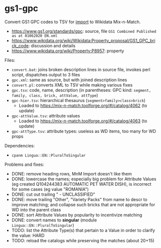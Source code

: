 # gs1-gpc

Convert GS1 GPC codes to TSV for [import](https://mix-n-match.toolforge.org/import.php) to Wikidata Mix-n-Match.
- https://www.gs1.org/standards/gpc: source, file `GS1 Combined Published  as at 01062020 EN.xml`
- https://www.wikidata.org/wiki/Wikidata:Property_proposal/GS1_GPC_brick_code: discussion and details
- https://www.wikidata.org/wiki/Property:P8957: property

Files:
- `convert.bat`: joins broken description lines in source file, invokes perl script, dispatches output to 3 files
- `gpc.xml`: same as source, but with joined description lines
- `convert.pl`: converts XML to TSV while making various fixes
- `gpc.tsv`: code, name, description (in parentheses: GPC kind: `segment, family, class, brick, attValue, attType`)
- `gpc-hier.tsv`: hierarchical thesaurus (`segment>family>class>brick`)
  - Loaded to https://mix-n-match.toolforge.org/#/catalog/4062 (to update)
- `gpc-attValue.tsv`: attribute values
  - Loaded to https://mix-n-match.toolforge.org/#/catalog/4063 (to update)
- `gpc-attType.tsv`: attribute types: useless as WD items, too many for WD props

Dependencies:
- `cpanm Lingua::EN::PluralToSingular`

Problems and fixes:
- DONE: remove heading rows, MnM Import doesn't like them
- DONE: lowercase the names; especially big problem for Attribute Values (eg created Q104244383 AUTOMATIC PET WATER DISH), is incorrect for some cases (eg value "ROMANIA")
- DONE: cut out trailing " - UNCLASSIFIED"
- DONE: move trailing "Other", "Variety Packs" from name to descr to improve matching; and collapse such bricks that are not appropriate for WD into the parent class
- DONE: sort Attribute Values by popularity to incentivize matching
- DONE: convert names to **singular** (module `Lingua::EN::PluralToSingular`)
- TODO: list the Attribute Type(s) that pertain to a Value in order to clarify the value: HARD
- TODO: reload the catalogs while preserving the matches (about 20+15)
